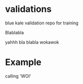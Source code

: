 # validations
blue kale validation repo for training

Blablabla

yahhh bla blabla wokawok

# Example

calling 'WOI'
